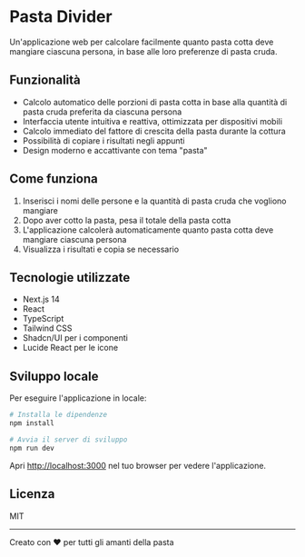 # Pasta Divider

Un'applicazione web per calcolare facilmente quanto pasta cotta deve mangiare ciascuna persona, in base alle loro preferenze di pasta cruda.

## Funzionalità

- Calcolo automatico delle porzioni di pasta cotta in base alla quantità di pasta cruda preferita da ciascuna persona
- Interfaccia utente intuitiva e reattiva, ottimizzata per dispositivi mobili
- Calcolo immediato del fattore di crescita della pasta durante la cottura
- Possibilità di copiare i risultati negli appunti
- Design moderno e accattivante con tema "pasta"

## Come funziona

1. Inserisci i nomi delle persone e la quantità di pasta cruda che vogliono mangiare
2. Dopo aver cotto la pasta, pesa il totale della pasta cotta
3. L'applicazione calcolerà automaticamente quanto pasta cotta deve mangiare ciascuna persona
4. Visualizza i risultati e copia se necessario

## Tecnologie utilizzate

- Next.js 14
- React
- TypeScript
- Tailwind CSS
- Shadcn/UI per i componenti
- Lucide React per le icone

## Sviluppo locale

Per eseguire l'applicazione in locale:

```bash
# Installa le dipendenze
npm install

# Avvia il server di sviluppo
npm run dev
```

Apri [http://localhost:3000](http://localhost:3000) nel tuo browser per vedere l'applicazione.

## Licenza

MIT

---

Creato con ❤️ per tutti gli amanti della pasta
